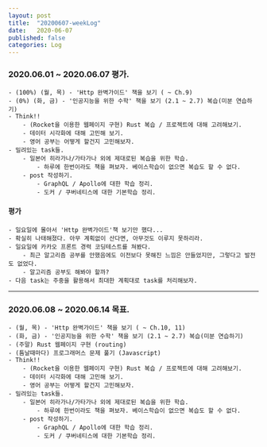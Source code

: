 ```yaml
---
layout: post
title:  "20200607-weekLog"
date:   2020-06-07
published: false
categories: Log
---
```

### 2020.06.01 ~ 2020.06.07 평가.
    - (100%) (월, 목) - 'Http 완벽가이드' 책을 보기 ( ~ Ch.9)  
    - (0%) (화, 금) - '인공지능을 위한 수학' 책을 보기 (2.1 ~ 2.7) 복습(미분 연습하기)  
    - Think!!   
        - (Rocket을 이용한 웹페이지 구현) Rust 복습 / 프로젝트에 대해 고려해보기.  
        - 데이터 시각화에 대해 고민해 보기.  
        - 영어 공부는 어떻게 할건지 고민해보자.  
    - 밀려있는 task들.
        - 일본어 히라가나/가타가나 외에 제대로된 복습을 위한 학습.  
            - 하루에 한번이라도 책을 펴보자. 베이스학습이 없으면 복습도 할 수 없다.  
        - post 작성하기.  
            - GraphQL / Apollo에 대한 학습 정리.  
            - 도커 / 쿠버네티스에 대한 기본학습 정리.  


#### 평가
    - 일요일에 몰아서 'Http 완벽가이드'책 보기만 했다...   
    - 확실히 나태해졌다. 아무 계획없이 산다면, 아무것도 이루지 못하리라.  
    - 일요일에 카카오 프론트 경력 코딩테스트를 쳐봤다.  
        - 최근 알고리즘 공부를 안했음에도 이전보다 못해진 느낌은 안들었지만, 그렇다고 발전도 없었다.  
        - 알고리즘 공부도 해봐야 할까?  
    - 다음 task는 주중을 활용해서 최대한 계획대로 task를 처리해보자.  

---

### 2020.06.08 ~ 2020.06.14 목표.
    - (월, 목) - 'Http 완벽가이드' 책을 보기 ( ~ Ch.10, 11)  
    - (화, 금) - '인공지능을 위한 수학' 책을 보기 (2.1 ~ 2.7) 복습(미분 연습하기)  
    - (주말) Rust 웹페이지 구현 (routing)  
    - (틈날때마다) 프로그래머스 문제 풀기 (Javascript)  
    - Think!!  
        - (Rocket을 이용한 웹페이지 구현) Rust 복습 / 프로젝트에 대해 고려해보기.  
        - 데이터 시각화에 대해 고민해 보기.  
        - 영어 공부는 어떻게 할건지 고민해보자.  
    - 밀려있는 task들.
        - 일본어 히라가나/가타가나 외에 제대로된 복습을 위한 학습.  
            - 하루에 한번이라도 책을 펴보자. 베이스학습이 없으면 복습도 할 수 없다.  
        - post 작성하기.  
            - GraphQL / Apollo에 대한 학습 정리.  
            - 도커 / 쿠버네티스에 대한 기본학습 정리.  